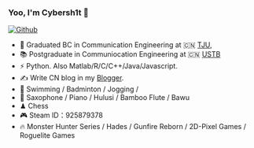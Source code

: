 ### Yoo, I'm Cybersh1t 👋

[![Github](https://img.shields.io/github/stars/Dafeigy)](https://github.com/dafeigy)

- 🍻 Graduated BC in Communication Engineering at 🇨🇳 [TJU](http://www.tju.edu.cn/),
- 📚 Postgraduate in Communiocation Engineering at 🇨🇳 [USTB](https://www.ustb.edu.cn/)
- ⚡ Python. Also Matlab/R/C/C++/Java/Javascript.
- ✍️ Write CN blog in my [Blogger](https://cybercolyce.cn/).
- 🏃 Swimming / Badminton / Jogging /
- 🎵 Saxophone / Piano / Hulusi / Bamboo Flute / Bawu 
- ♟  Chess 
- 🎮 Steam ID：925879378
- 🔥 Monster Hunter Series / Hades / Gunfire Reborn / 2D-Pixel Games / Roguelite Games
